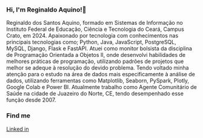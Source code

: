 ### Hi, I'm Reginaldo Aquino!👋  

Reginaldo dos Santos Aquino, formado em Sistemas de Informação no Instituto Federal de Educação, Ciência e Tecnologia do Ceará, Campus Crato, em 2024. Apaixonado por tecnologia com conhecimentos nas principais tecnologias como; Python, Java, JavaScript, PostgreSQL, MySQL, Django, Flask e FastAPI.
Atuei como monitor bolsista da disciplina de Programação Orientada a Objetos II, onde desenvolvi habilidades de melhores práticas de programação, utilizando padrões de projetos que melhor se adeque à resolução do devido problema.
Tendo voltado minha atenção para o estudo na área de dados mais especificamente à análise de dados, utilizando ferramentas como Matplotlib, Seaborn, PySpark, Plotly, Google Colab e Power BI.
Atualmente trabalho como Agente Comunitário de Saúde na cidade de Juazeiro do Norte, CE, tendo desempenhado esse função desde 2007.

### Find me  
[Linked in](https://www.linkedin.com/feed/?trk=nav_logo)
